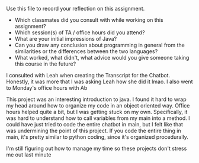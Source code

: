 Use this file to record your reflection on this assignment.

- Which classmates did you consult with while working on this assignment?
- Which session(s) of TA / office hours did you attend?
- What are your initial impressions of Java? 
- Can you draw any conclusion about programming in general from the similarities or the differences between the two languages? 
- What worked, what didn't, what advice would you give someone taking this course in the future?

I consulted with Leah when creating the Transcript for the Chatbot. Honestly, it was more that I was asking Leah how she did it lmao. I also went to Monday's office hours with Ab

This project was an interesting introduction to java. I found it hard to wrap my head around how to organize my code in an object oriented way. Office hours helped quite a bit, but I was getting stuck on my own. Specifically, it was hard to understand how to call variables from my main into a method. I could have just tried to code the entire chatbot in main, but I felt like that was undermining the point of this project. If you code the entire thing in main, it's pretty similar to python coding, since it's organized procedurally.

I'm still figuring out how to manage my time so these projects don't stress me out last minute
